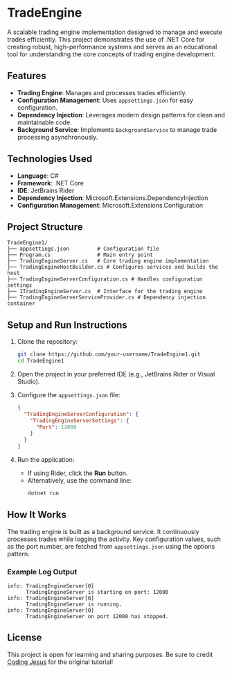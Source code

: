 # TradeEngine

A scalable trading engine implementation designed to manage and execute trades efficiently. This project demonstrates the use of .NET Core for creating robust, high-performance systems and serves as an educational tool for understanding the core concepts of trading engine development.

## Features

- **Trading Engine**: Manages and processes trades efficiently.
- **Configuration Management**: Uses `appsettings.json` for easy configuration.
- **Dependency Injection**: Leverages modern design patterns for clean and maintainable code.
- **Background Service**: Implements `BackgroundService` to manage trade processing asynchronously.

## Technologies Used

- **Language**: C#
- **Framework**: .NET Core
- **IDE**: JetBrains Rider
- **Dependency Injection**: Microsoft.Extensions.DependencyInjection
- **Configuration Management**: Microsoft.Extensions.Configuration

## Project Structure

```
TradeEngine1/
├── appsettings.json         # Configuration file
├── Program.cs               # Main entry point
├── TradingEngineServer.cs   # Core trading engine implementation
├── TradingEngineHostBuilder.cs # Configures services and builds the host
├── TradingEngineServerConfiguration.cs # Handles configuration settings
├── ITradingEngineServer.cs  # Interface for the trading engine
├── TradingEngineServerServiceProvider.cs # Dependency injection container
```

## Setup and Run Instructions

1. Clone the repository:
   ```bash
   git clone https://github.com/your-username/TradeEngine1.git
   cd TradeEngine1
   ```

2. Open the project in your preferred IDE (e.g., JetBrains Rider or Visual Studio).

3. Configure the `appsettings.json` file:
   ```json
   {
     "TradingEngineServerConfiguration": {
       "TradingEngineServerSettings": {
         "Port": 12000
       }
     }
   }
   ```

4. Run the application:
   - If using Rider, click the **Run** button.
   - Alternatively, use the command line:
     ```bash
     dotnet run
     ```

## How It Works

The trading engine is built as a background service. It continuously processes trades while logging the activity. Key configuration values, such as the port number, are fetched from `appsettings.json` using the options pattern.

### Example Log Output

```
info: TradingEngineServer[0]
      TradingEngineServer is starting on port: 12000
info: TradingEngineServer[0]
      TradingEngineServer is running.
info: TradingEngineServer[0]
      TradingEngineServer on port 12000 has stopped.
```


## License

This project is open for learning and sharing purposes. Be sure to credit [Coding Jesus](https://www.youtube.com/channel/UCz_V5sxhIkpALcZx4C9ZSdA) for the original tutorial!
